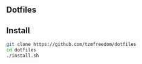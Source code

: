 ## Dotfiles

## Install

```bash
git clone https://github.com/tzmfreedom/dotfiles
cd dotfiles
./install.sh
```

